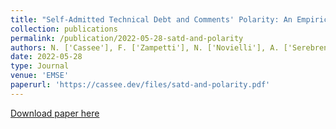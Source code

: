 ```yaml
---
title: "Self-Admitted Technical Debt and Comments' Polarity: An Empirical Study"
collection: publications
permalink: /publication/2022-05-28-satd-and-polarity
authors: N. ['Cassee'], F. ['Zampetti'], N. ['Novielli'], A. ['Serebrenik'], M. ['Di', 'Penta']
date: 2022-05-28
type: Journal
venue: 'EMSE'
paperurl: 'https://cassee.dev/files/satd-and-polarity.pdf'
---
```


<a href='https://cassee.dev/files/satd-and-polarity.pdf'>Download paper here</a>
